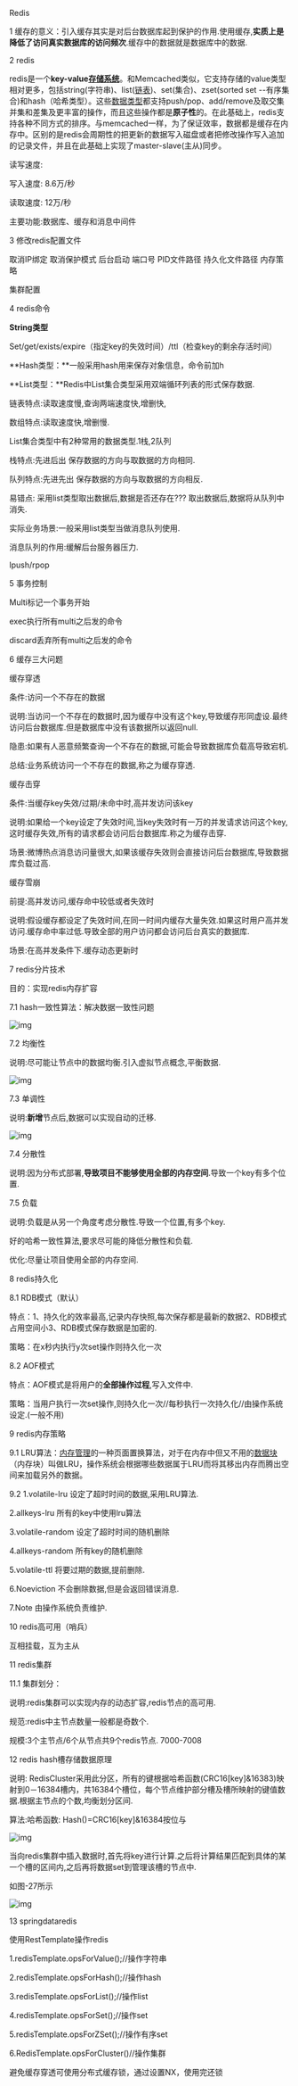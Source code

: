 Redis

1 缓存的意义：引入缓存其实是对后台数据库起到保护的作用.使用缓存,**实质上是降低了访问真实数据库的访问频次**.缓存中的数据就是数据库中的数据.

 

2 redis

redis是一个**key-value**[**存储系统**](https://baike.baidu.com/item/存储系统)。和Memcached类似，它支持存储的value类型相对更多，包括string(字符串)、list([链表](https://baike.baidu.com/item/链表))、set(集合)、zset(sorted set --有序集合)和hash（哈希类型）。这些[数据类型](https://baike.baidu.com/item/数据类型)都支持push/pop、add/remove及取交集并集和差集及更丰富的操作，而且这些操作都是**原子性**的。在此基础上，redis支持各种不同方式的排序。与memcached一样，为了保证效率，数据都是缓存在内存中。区别的是redis会周期性的把更新的数据写入磁盘或者把修改操作写入追加的记录文件，并且在此基础上实现了master-slave(主从)同步。

读写速度:  

写入速度: 8.6万/秒

读取速度: 12万/秒

 主要功能:数据库、缓存和消息中间件

 

3 修改redis配置文件

取消IP绑定  取消保护模式	后台启动 端口号 PID文件路径 持久化文件路径 内存策略

集群配置

 

4 redis命令

**String类型**

Set/get/exists/expire（指定key的失效时间）/ttl（检查key的剩余存活时间）

**Hash类型：**一般采用hash用来保存对象信息，命令前加h

**List类型：**Redis中List集合类型采用双端循环列表的形式保存数据.

链表特点:读取速度慢,查询两端速度快,增删快,

数组特点:读取速度快,增删慢.

List集合类型中有2种常用的数据类型.1栈,2队列

栈特点:先进后出  保存数据的方向与取数据的方向相同.

队列特点:先进先出 保存数据的方向与取数据的方向相反.

易错点: 采用list类型取出数据后,数据是否还存在???  取出数据后,数据将从队列中消失.

实际业务场景:一般采用list类型当做消息队列使用.

消息队列的作用:缓解后台服务器压力.

lpush/rpop

 

5 事务控制

Multi标记一个事务开始

exec执行所有multi之后发的命令

discard丢弃所有multi之后发的命令

 

6 缓存三大问题

缓存穿透

条件:访问一个不存在的数据

说明:当访问一个不存在的数据时,因为缓存中没有这个key,导致缓存形同虚设.最终访问后台数据库.但是数据库中没有该数据所以返回null.

隐患:如果有人恶意频繁查询一个不存在的数据,可能会导致数据库负载高导致宕机.

总结:业务系统访问一个不存在的数据,称之为缓存穿透.

 

缓存击穿

条件:当缓存key失效/过期/未命中时,高并发访问该key

说明:如果给一个key设定了失效时间,当key失效时有一万的并发请求访问这个key,这时缓存失效,所有的请求都会访问后台数据库.称之为缓存击穿.

场景:微博热点消息访问量很大,如果该缓存失效则会直接访问后台数据库,导致数据库负载过高.

 

缓存雪崩

前提:高并发访问,缓存命中较低或者失效时

说明:假设缓存都设定了失效时间,在同一时间内缓存大量失效.如果这时用户高并发访问.缓存命中率过低.导致全部的用户访问都会访问后台真实的数据库.

场景:在高并发条件下.缓存动态更新时

 

7 redis分片技术

目的：实现redis内存扩容

7.1 hash一致性算法：解决数据一致性问题

![img](file:///C:\Users\y1207\AppData\Local\Temp\ksohtml4588\wps1.jpg) 

7.2 均衡性

说明:尽可能让节点中的数据均衡.引入虚拟节点概念,平衡数据.

![img](file:///C:\Users\y1207\AppData\Local\Temp\ksohtml4588\wps2.jpg) 

 

 

 

 

7.3 单调性

说明:**新增**节点后,数据可以实现自动的迁移.

![img](file:///C:\Users\y1207\AppData\Local\Temp\ksohtml4588\wps3.jpg) 

 

7.4 分散性

说明:因为分布式部署,**导致项目不能够使用全部的内存空间**.导致一个key有多个位置.

7.5 负载 

说明:负载是从另一个角度考虑分散性.导致一个位置,有多个key.

好的哈希一致性算法,要求尽可能的降低分散性和负载.

优化:尽量让项目使用全部的内存空间.

 

8  redis持久化

8.1 RDB模式（默认）

特点：1、持久化的效率最高,记录内存快照,每次保存都是最新的数据2、RDB模式占用空间小3、RDB模式保存数据是加密的.

策略：在x秒内执行y次set操作则持久化一次

 

8.2 AOF模式

特点：AOF模式是将用户的**全部操作过程**,写入文件中.

策略：当用户执行一次set操作,则持久化一次//每秒执行一次持久化//由操作系统设定.(一般不用)

 

9 redis内存策略

9.1 LRU算法：[内存管理](https://baike.baidu.com/item/内存管理/5633616)的一种页面置换算法，对于在内存中但又不用的[数据块](https://baike.baidu.com/item/数据块/107672)（内存块）叫做LRU，操作系统会根据哪些数据属于LRU而将其移出内存而腾出空间来加载另外的数据。

9.2 1.volatile-lru   设定了超时时间的数据,采用LRU算法.

2.allkeys-lru    所有的key中使用lru算法

3.volatile-random  设定了超时时间的随机删除

4.allkeys-random   所有key的随机删除

5.volatile-ttl     将要过期的数据,提前删除.

6.Noeviction       不会删除数据,但是会返回错误消息.

7.Note              由操作系统负责维护.

 

10  redis高可用（哨兵）

互相挂载，互为主从

 

11 redis集群

11.1 集群划分：

说明:redis集群可以实现内存的动态扩容,redis节点的高可用.

规范:redis中主节点数量一般都是奇数个.

规模:3个主节点/6个从节点共9个redis节点. 7000-7008

 

12  redis hash槽存储数据原理

说明: RedisCluster采用此分区，所有的键根据哈希函数(CRC16[key]&16383)映射到0－16384槽内，共16384个槽位，每个节点维护部分槽及槽所映射的键值数据.根据主节点的个数,均衡划分区间.

 算法:哈希函数: Hash()=CRC16[key]&16384按位与

![img](file:///C:\Users\y1207\AppData\Local\Temp\ksohtml4588\wps4.jpg) 

 

当向redis集群中插入数据时,首先将key进行计算.之后将计算结果匹配到具体的某一个槽的区间内,之后再将数据set到管理该槽的节点中.

如图-27所示

![img](file:///C:\Users\y1207\AppData\Local\Temp\ksohtml4588\wps5.jpg) 

 

13 springdataredis

使用RestTemplate操作redis

1.redisTemplate.opsForValue();//操作字符串

2.redisTemplate.opsForHash();//操作hash

3.redisTemplate.opsForList();//操作list

4.redisTemplate.opsForSet();//操作set

5.redisTemplate.opsForZSet();//操作有序set

6.RedisTemplate.opsForCluster()//操作集群

避免缓存穿透可使用分布式缓存锁，通过设置NX，使用完还锁

 

 

 

 

 

 

 

 

 